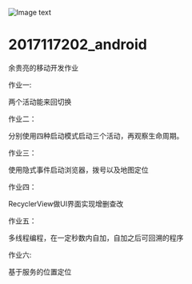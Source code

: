 

![Image text](https://raw.githubusercontent.com/sparkemm/2017117202_android/master/img-folder/android.png)

# 2017117202_android

余贵亮的移动开发作业

作业一:

两个活动能来回切换

作业二：

分别使用四种启动模式启动三个活动，再观察生命周期。

作业三：

使用隐式事件启动浏览器，拨号以及地图定位

作业四： 

RecyclerView做UI界面实现增删查改

作业五：

多线程编程，在一定秒数内自加，自加之后可回溯的程序

作业六:

基于服务的位置定位







